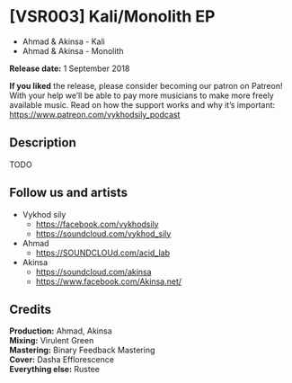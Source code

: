 # [VSR003] Kali/Monolith EP

- Ahmad & Akinsa - Kali
- Ahmad & Akinsa - Monolith

**Release date:** 1 September 2018<br>

**If you liked** the release, please consider becoming our patron on Patreon!
With your help we’ll be able to pay more musicians to make more freely available
music. Read on how the support works and why it’s important:
https://www.patreon.com/vykhodsily_podcast

## Description

TODO

## Follow us and artists

- Vykhod sily
  - https://facebook.com/vykhodsily
  - https://soundcloud.com/vykhod_sily
- Ahmad
  - https://SOUNDCLOUd.com/acid_lab
- Akinsa
  - https://soundcloud.com/akinsa
  - https://www.facebook.com/Akinsa.net/

## Credits

**Production:** Ahmad, Akinsa<br>
**Mixing:** Virulent Green<br>
**Mastering:** Binary Feedback Mastering<br>
**Cover:** Dasha Efflorescence<br>
**Everything else:** Rustee

